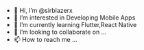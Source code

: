 - 👋 Hi, I’m @sirblazerx
- 👀 I’m interested in Developing Mobile Apps
- 🌱 I’m currently learning Flutter,React Native
- 💞️ I’m looking to collaborate on ...
- 📫 How to reach me ...

<!---
sirblazerx/sirblazerx is a ✨ special ✨ repository because its `README.md` (this file) appears on your GitHub profile.
You can click the Preview link to take a look at your changes.
--->
